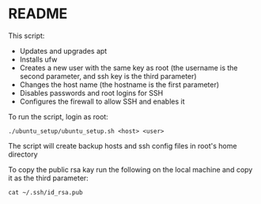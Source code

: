 # README

This script:

* Updates and upgrades apt
* Installs ufw
* Creates a new user with the same key as root (the username is the second parameter, and ssh key is the third parameter)
* Changes the host name (the hostname is the first parameter)
* Disables passwords and root logins for SSH
* Configures the firewall to allow SSH and enables it

To run the script, login as root:
```shell
./ubuntu_setup/ubuntu_setup.sh <host> <user>
```

The script will create backup hosts and ssh config files in root's home directory

To copy the public rsa kay run the following on the local machine and copy it as the third parameter:
```shell
cat ~/.ssh/id_rsa.pub
```

